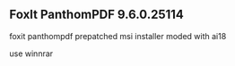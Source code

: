 FoxIt PanthomPDF 9.6.0.25114
----------------------------

foxit panthompdf prepatched msi installer moded with ai18

use winnrar
